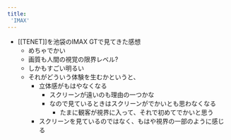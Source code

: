 ```yaml
---
title:
 'IMAX'
---
```


- [[TENET]]を池袋のIMAX GTで見てきた感想
    - めちゃでかい
    - 画質も人間の視覚の限界レベル?
    - しかもすごい明るい
    - それがどういう体験を生むかというと、
        - 立体感がもはやなくなる
            - スクリーンが遠いのも理由の一つかな
            - なので見ているときはスクリーンがでかいとも思わなくなる
                - たまに観客が視界に入って、それで初めてでかいと思う
        - スクリーンを見ているのではなく、もはや視界の一部のように感じる
